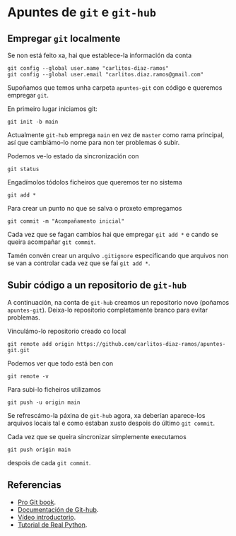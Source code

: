 # Apuntes de `git` e `git-hub`

## Empregar `git` localmente

Se non está feito xa, hai que establece-la información da conta

```
git config --global user.name "carlitos-diaz-ramos"
git config --global user.email "carlitos.diaz.ramos@gmail.com"
```

Supoñamos que temos unha carpeta `apuntes-git` con código e queremos empregar `git`.

En primeiro lugar iniciamos git:

```
git init -b main
```

Actualmente `git-hub` emprega `main` en vez de `master` como rama principal, así que cambiámo-lo nome para non ter problemas ó subir.

Podemos ve-lo estado da sincronización con

```
git status
```

Engadímolos tódolos ficheiros que queremos ter no sistema

```
git add *
```

Para crear un punto no que se salva o proxeto empregamos

```
git commit -m "Acompañamento inicial"
```

Cada vez que se fagan cambios hai que empregar `git add *` e cando se queira acompañar `git commit`.

Tamén convén crear un arquivo `.gitignore` especificando que arquivos non se van a controlar cada vez que se fai `git add *`.


## Subir código a un repositorio de `git-hub`

A continuación, na conta de `git-hub` creamos un repositorio novo (poñamos `apuntes-git`).  Deixa-lo repositorio completamente branco para evitar problemas.

Vinculámo-lo repositorio creado co local

```
git remote add origin https://github.com/carlitos-diaz-ramos/apuntes-git.git
```

Podemos ver que todo está ben con 
```
git remote -v
```

Para subi-lo ficheiros utilizamos

```
git push -u origin main
```

Se refrescámo-la páxina de `git-hub` agora, xa deberían aparece-los arquivos locais tal e como estaban xusto despois do último `git commit`.

Cada vez que se queira sincronizar simplemente executamos 

```
git push origin main
```

despois de cada `git commit`.


## Referencias

- [Pro Git book](https://git-scm.com/book/en/v2).
- [Documentación de Git-hub](https://docs.github.com/en).
- [Vídeo introductorio](https://www.youtube.com/watch?v=RGOj5yH7evk).
- [Tutorial de Real Python](https://realpython.com/python-git-github-intro/).
